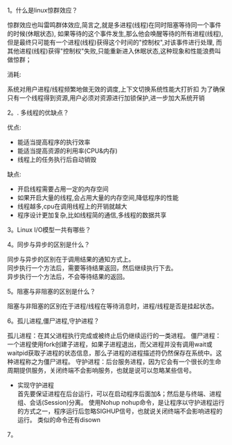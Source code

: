 
1。什么是linux惊群效应？    

惊群效应也叫雷鸣群体效应,简言之,就是多进程(线程)在同时阻塞等待同一个事件的时候(休眠状态),
如果等待的这个事件发生,那么他会唤醒等待的所有进程(线程), 
但是最终只可能有一个进程(线程)获得这个时间的"控制权",对该事件进行处理,
而其他进程(线程)获得"控制权"失败,只能重新进入休眠状态,这种现象和性能浪费叫做惊群；

消耗:

系统对用户进程/线程频繁地做无效的调度,上下文切换系统性能大打折扣
为了确保只有一个线程得到资源,用户必须对资源进行加锁保护,进一步加大系统开销

2。. 多线程的优缺点？    

优点:

- 能适当提高程序的执行效率
- 能适当提高资源的利用率(CPU&内存)
- 线程上的任务执行后自动销毁     

缺点:    
- 开启线程需要占用一定的内存空间    
- 如果开启大量的线程,会占用大量的内存空间,降低程序的性能    
- 线程越多,cpu在调用线程上的开销就越大    
- 程序设计更加复杂,比如线程简的通信,多线程的数据共享

3。Linux I/O模型一共有哪些？

4。同步与异步的区别是什么？    

同步与异步的区别在于调用结果的通知方式上。     
同步执行一个方法后，需要等待结果返回，然后继续执行下去。     
异步执行一个方法后，不会等待结果的返回。


5。阻塞与非阻塞的区别是什么？

阻塞与非阻塞的区别在于进程/线程在等待消息时，进程/线程是否是挂起状态。

6。孤儿进程,僵尸进程,守护进程？

孤儿进程：在其父进程执行完成或被终止后仍继续运行的一类进程。
僵尸进程： 一个进程使用fork创建子进程，如果子进程退出，而父进程并没有调用wait或waitpid获取子进程的状态信息，那么子进程的进程描述符仍然保存在系统中。这种进程称之为僵尸进程。
守护进程：后台服务进程，因为它会有一个很长的生命周期提供服务，关闭终端不会影响服务，也就是说可以忽略某些信号。

- 实现守护进程     
  首先要保证进程在后台运行，可以在启动程序后面加&；然后是与终端、进程组、会话(Session)分离。
  使用Nohup nohup命令，是让程序以守护进程运行的方式之一，程序运行后忽略SIGHUP信号，也就说关闭终端不会影响进程的运行。
  类似的命令还有disown
  
7。
        
